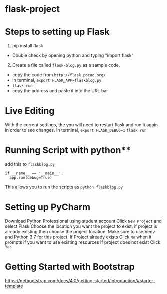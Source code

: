 # flask-project

# **Steps to setting up Flask**

1. pip install flask
  - Double check by opening python and typing "import flask"
2. Create a file called `flask-blog.py` as a sample code. 
  - copy the code from `http://flask.pocoo.org/`
  - in terminal, `export FLASK_APP=flaskblog.py`
  - `flask run`
  - copy the address and paste it into the URL bar

# **Live Editing**
With the current settings, the you will need to restart flask and run it again in order to see changes. 
In terminal, `export FLASK_DEBUG=1`
`flask run`

# Running Script with python**
add this to `flaskblog.py`
```
if __name__ == '__main__':
  app.run(debug=True)
```  
This allows you to run the scripts as `python flaskblog.py`  

# Setting up PyCharm
Download Python Professional using student account
Click `New Project` and select Flask
Choose the location you want the project to exist. if project is already existing then choose the project location.
Make sure to use Venv and Python 3.7 for this project.
If Project already exists
Click `No` when it prompts if you want to use existing resources
If project does not exist
Click `Yes`

# Getting Started with Bootstrap
https://getbootstrap.com/docs/4.0/getting-started/introduction/#starter-template

